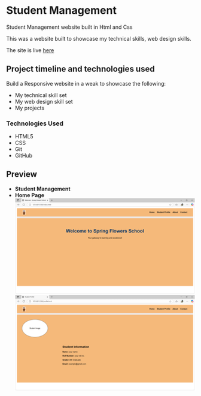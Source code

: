 # Student Management

Student Management website built in Html and Css


This was a website built to showcase my technical skills, web design skills.

The site is live <a href="https://himanshuranjan977.github.io/Student-Management/" target="_blank">here</a>


## Project timeline and technologies used

Build a Responsive website in a weak to showcase the following:
* My technical skill set
* My web design skill set
* My projects

### Technologies Used

* HTML5
* CSS
* Git
* GitHub
## **Preview**

* **Student Management**
* **Home Page**
![Game](src/01.png)
![Game](src/02.png)
